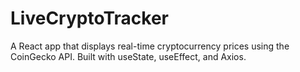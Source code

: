 # LiveCryptoTracker
A React app that displays real-time cryptocurrency prices using the CoinGecko API. Built with useState, useEffect, and Axios.
